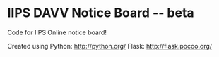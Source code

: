 IIPS DAVV Notice Board -- beta
=======================

Code for IIPS Online notice board!

Created using
Python: http://python.org/
Flask: http://flask.pocoo.org/

